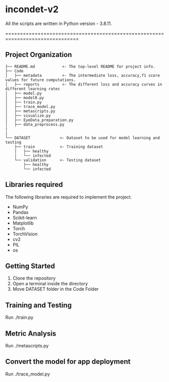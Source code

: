 # **incondet-v2**

All the scripts are written in Python version - 3.8.11.

===============================================================================

Project Organization
------------

    ├── README.md            <- The top-level README for project info.
    ├── Code
    │   ├── metadata         <- The intermediate loss, accuracy,f1 score values for future computations.
    │   ├── reports          <- The different loss and accuracy curves in different learning rates
    │   ├── model.py          
    │   ├── model0.py
    │   ├── train.py
    │   ├── trace_model.py
    │   ├── metascripts.py
    │   ├── visualize.py
    │   ├── EyeData_preparation.py
    │   ├── data_preprocess.py
    |
    |
    └── DATASET             <- Dataset to be used for model learning and testing
        ├── train           <- Training dataset
        |   ├── healthy           
        |   └── infected
        └── validation      <- Testing dataset
            ├── healthy           
            └── infected
        
        
    
    
## **Libraries required**

The following libraries are required to implement the project.


- NumPy
- Pandas
- Scikit-learn
- Matplotlib
- Torch
- TorchVision
- cv2
- PIL
- os


Getting Started
------------
1. Clone the repository
2. Open a terminal inside the directory  
3. Move DATASET folder in the Code Folder  

## **Training and Testing**
Run ./train.py
## **Metric Analysis**
Run ./metascripts.py
## **Convert the model for app deployment**
Run ./trace_model.py


